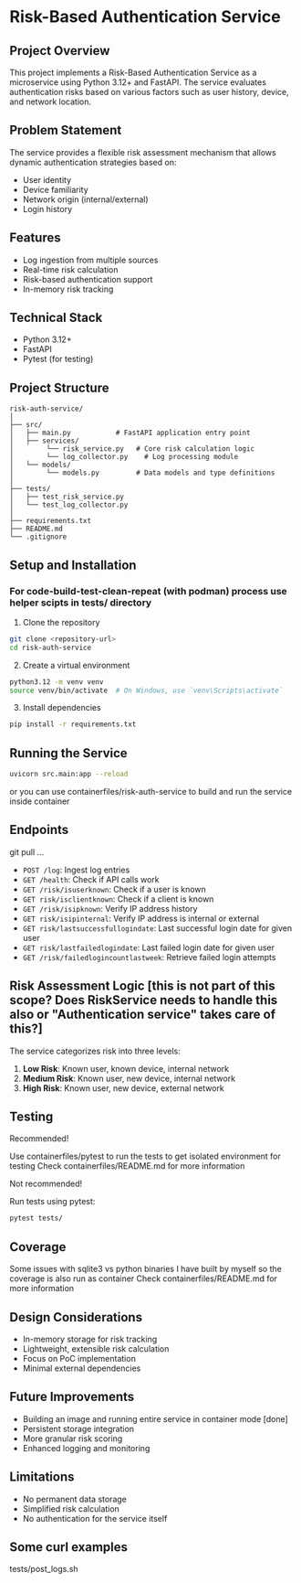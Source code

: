 # Risk-Based Authentication Service

## Project Overview

This project implements a Risk-Based Authentication Service as a microservice using Python 3.12+ and FastAPI. The service evaluates authentication risks based on various factors such as user history, device, and network location.

## Problem Statement

The service provides a flexible risk assessment mechanism that allows dynamic authentication strategies based on:
- User identity
- Device familiarity
- Network origin (internal/external)
- Login history

## Features

- Log ingestion from multiple sources
- Real-time risk calculation
- Risk-based authentication support
- In-memory risk tracking

## Technical Stack

- Python 3.12+
- FastAPI
- Pytest (for testing)

## Project Structure

```
risk-auth-service/
│
├── src/
│   ├── main.py           # FastAPI application entry point
│   ├── services/
│        └── risk_service.py   # Core risk calculation logic
│        └── log_collector.py    # Log processing module
│   └── models/
│        └── models.py         # Data models and type definitions
│
├── tests/
│   ├── test_risk_service.py
│   └── test_log_collector.py
│
├── requirements.txt
├── README.md
└── .gitignore
```

## Setup and Installation

### For code-build-test-clean-repeat (with podman) process use helper scipts in tests/ directory

1. Clone the repository
```bash
git clone <repository-url>
cd risk-auth-service
```

2. Create a virtual environment
```bash
python3.12 -m venv venv
source venv/bin/activate  # On Windows, use `venv\Scripts\activate`
```

3. Install dependencies
```bash
pip install -r requirements.txt
```

## Running the Service

```bash
uvicorn src.main:app --reload
```
or you can use containerfiles/risk-auth-service to build and run the service inside container

## Endpoints
git pull ...
- `POST /log`: Ingest log entries
- `GET /health`: Check if API calls work
- `GET /risk/isuserknown`: Check if a user is known
- `GET risk/isclientknown`: Check if a client is known
- `GET /risk/isipknown`: Verify IP address history
- `GET risk/isipinternal`: Verify IP address is internal or external
- `GET risk/lastsuccessfullogindate`: Last successful login date for given user
- `GET risk/lastfailedlogindate`: Last failed login date for given user
- `GET /risk/failedlogincountlastweek`: Retrieve failed login attempts

## Risk Assessment Logic [this is not part of this scope? Does RiskService needs to handle this also or "Authentication service" takes care of this?]

The service categorizes risk into three levels:
1. **Low Risk**: Known user, known device, internal network
2. **Medium Risk**: Known user, new device, internal network
3. **High Risk**: Known user, new device, external network

## Testing

Recommended!

Use containerfiles/pytest to run the tests to get isolated environment for testing
Check containerfiles/README.md for more information

Not recommended!

Run tests using pytest:
```bash
pytest tests/
```

## Coverage

Some issues with sqlite3 vs python binaries I have built by myself so the coverage is also run as container
Check containerfiles/README.md for more information

## Design Considerations

- In-memory storage for risk tracking
- Lightweight, extensible risk calculation
- Focus on PoC implementation
- Minimal external dependencies

## Future Improvements

- Building an image and running entire service in container mode [done]
- Persistent storage integration
- More granular risk scoring
- Enhanced logging and monitoring

## Limitations

- No permanent data storage
- Simplified risk calculation
- No authentication for the service itself

## Some curl examples

tests/post_logs.sh
